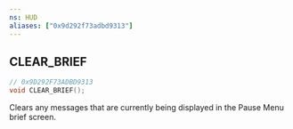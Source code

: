 ```yaml
---
ns: HUD
aliases: ["0x9d292f73adbd9313"]
---
```

## CLEAR_BRIEF

```c
// 0x9D292F73ADBD9313
void CLEAR_BRIEF();
```

Clears any messages that are currently being displayed in the Pause Menu brief screen.

